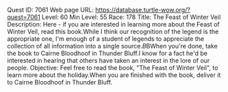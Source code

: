 Quest ID: 7061
Web page URL: https://database.turtle-wow.org/?quest=7061
Level: 60
Min Level: 55
Race: 178
Title: The Feast of Winter Veil
Description: Here - if you are interested in learning more about the Feast of Winter Veil, read this book.While I think our recognition of the legend is the appropriate one, I'm enough of a student of legends to appreciate the collection of all information into a single source.$B$BWhen you're done, take the book to Cairne Bloodhoof in Thunder Bluff.I know for a fact he'd be interested in hearing that others have taken an interest in the lore of our people.
Objective: Feel free to read the book, "The Feast of Winter Veil", to learn more about the holiday.When you are finished with the book, deliver it to Cairne Bloodhoof in Thunder Bluff.
